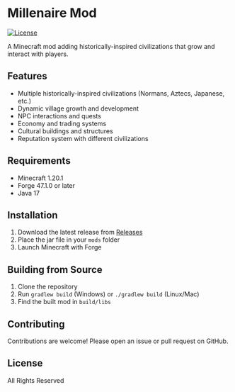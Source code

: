 # Millenaire Mod

[![License](https://img.shields.io/badge/License-All%20Rights%20Reserved-blue.svg)]()

A Minecraft mod adding historically-inspired civilizations that grow and interact with players.

## Features

- Multiple historically-inspired civilizations (Normans, Aztecs, Japanese, etc.)
- Dynamic village growth and development
- NPC interactions and quests
- Economy and trading systems
- Cultural buildings and structures
- Reputation system with different civilizations

## Requirements

- Minecraft 1.20.1
- Forge 47.1.0 or later
- Java 17

## Installation

1. Download the latest release from [Releases](https://github.com/koriak-dev/millenaire-mod/releases)
2. Place the jar file in your `mods` folder
3. Launch Minecraft with Forge

## Building from Source

1. Clone the repository
2. Run `gradlew build` (Windows) or `./gradlew build` (Linux/Mac)
3. Find the built mod in `build/libs`

## Contributing

Contributions are welcome! Please open an issue or pull request on GitHub.

## License

All Rights Reserved
